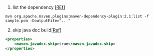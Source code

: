 1. list the dependency [[REf]](http://stackoverflow.com/questions/34723817/how-to-output-a-simple-list-of-maven-dependencies)
```shell
mvn org.apache.maven.plugins:maven-dependency-plugin:2.1:list -f sample.pom -DoutputFile="..."
```

2. skip java doc build[[Ref]](http://stackoverflow.com/questions/7412016/how-can-i-disable-the-maven-javadoc-plugin-from-the-command-line)
```xml
<properties>
    <maven.javadoc.skip>true</maven.javadoc.skip>
</properties>
```
